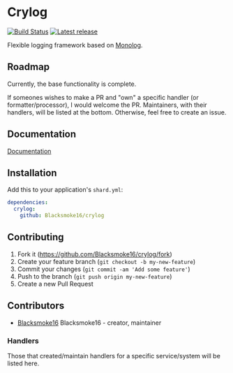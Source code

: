 # Crylog
[![Build Status](https://travis-ci.org/Blacksmoke16/crylog.svg?branch=master)](https://travis-ci.org/Blacksmoke16/crylog)
[![Latest release](https://img.shields.io/github/release/Blacksmoke16/crylog.svg?style=flat-square)](https://github.com/Blacksmoke16/crylog/releases)

Flexible logging framework based on [Monolog](https://github.com/Seldaek/monolog).

## Roadmap
Currently, the base functionality is complete.  

If someones wishes to make a PR and "own" a specific handler (or formatter/processor), I would welcome the PR.  Maintainers, with their handlers, will be listed at the bottom.  Otherwise, feel free to create an issue.

## Documentation

[Documentation](./docs)

## Installation

Add this to your application's `shard.yml`:

```yaml
dependencies:
  crylog:
    github: Blacksmoke16/crylog
```

## Contributing

1. Fork it (<https://github.com/Blacksmoke16/crylog/fork>)
2. Create your feature branch (`git checkout -b my-new-feature`)
3. Commit your changes (`git commit -am 'Add some feature'`)
4. Push to the branch (`git push origin my-new-feature`)
5. Create a new Pull Request

## Contributors

- [Blacksmoke16](https://github.com/Blacksmoke16) Blacksmoke16 - creator, maintainer

### Handlers

Those that created/maintain handlers for a specific service/system will be listed here.
